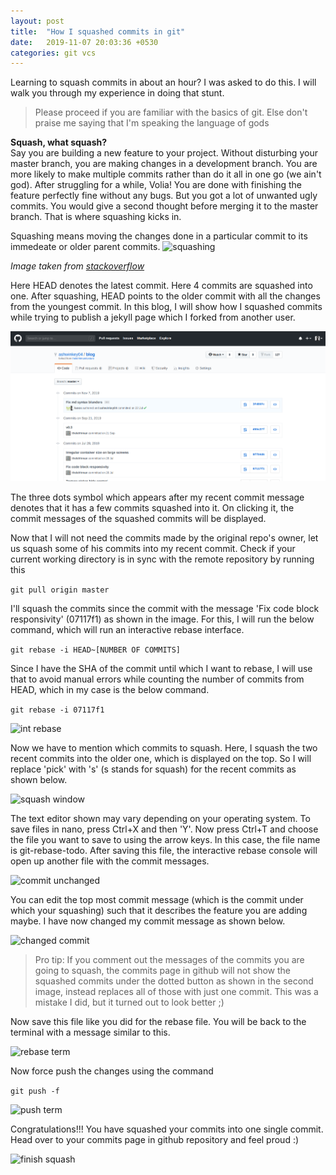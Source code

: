 ```yaml
---
layout: post
title:  "How I squashed commits in git"
date:   2019-11-07 20:03:36 +0530
categories: git vcs
---
```


Learning to squash commits in about an hour? I was asked to do this. I will walk you through my experience in doing that stunt. 
> Please proceed if you are familiar with the basics of git. Else don't praise me saying that I'm speaking the language of gods

**Squash, what squash?**   
Say you are building a new feature to your project. Without disturbing your master branch, you are making changes in a development branch. You are more likely to make multiple commits rather than do it all in one go (we ain't god). After struggling for a while, Volia! You are done with finishing the feature perfectly fine without any bugs. But you got a lot of unwanted ugly commits. You would give a second thought before merging it to the master branch. That is where squashing kicks in.


Squashing means moving the changes done in a particular commit to its immedeate or older parent commits. 
![squashing](https://i.stack.imgur.com/sShta.png)

_Image taken from [stackoverflow](https://stackoverflow.com/questions/35703556/what-does-it-mean-to-squash-commits-in-git)_

Here HEAD denotes the latest commit. Here 4 commits are squashed into one. After squashing, HEAD points to the older commit with all the changes from the youngest commit. In this blog, I will show how I squashed commits while trying to publish a jekyll page which I forked from another user.

![commits page](https://raw.githubusercontent.com/ashwinkey04/ashwinkey04.github.io/master/images/squashpost/squash1.png)

The three dots symbol which appears after my recent commit message denotes that it has a few commits squashed into it. On clicking it, the commit messages of the squashed commits will be displayed. 

Now that I will not need the commits made by the original repo's owner, let us squash some of his commits into my recent commit. Check if your current working directory is in sync with the remote repository by running this

```git pull origin master```

I'll squash the commits since the commit with the message 'Fix code block responsivity' (07117f1) as shown in the image. For this, I will run the below command, which will run an interactive rebase interface.

```git rebase -i HEAD~[NUMBER OF COMMITS]```

 Since I have the SHA of the commit until which I want to rebase, I will use that to avoid manual errors while counting the number of commits from HEAD, which in my case is the below command.

```git rebase -i 07117f1```

![int rebase](https://raw.githubusercontent.com/ashwinkey04/ashwinkey04.github.io/master/images/squashpost/rebasewin.png)

Now we have to mention which commits to squash. Here, I squash the two recent commits into the older one, which is displayed on the top. So I will replace 'pick' with 's' (s stands for squash) for the recent commits as shown below.

![squash window](https://raw.githubusercontent.com/ashwinkey04/ashwinkey04.github.io/master/images/squashpost/rebase%20squashed.png)

The text editor shown may vary depending on your operating system. To save files in nano, press Ctrl+X and then 'Y'. Now press Ctrl+T and choose the file you want to save to using the arrow keys. In this case, the file name is git-rebase-todo. After saving this file, the interactive rebase console will open up another file with the commit messages. 

![commit unchanged](https://raw.githubusercontent.com/ashwinkey04/ashwinkey04.github.io/master/images/squashpost/commitb4.png)

You can edit the top most commit message (which is the commit under which your squashing) such that it describes the feature you are adding maybe. I have now changed my commit message as shown below. 

![changed commit](https://raw.githubusercontent.com/ashwinkey04/ashwinkey04.github.io/master/images/squashpost/commitafr.png)

> Pro tip: If you comment out the messages of the commits you are going to squash, the commits page in github will not show the squashed commits under the dotted button as shown in the second image, instead replaces all of those with just one commit. This was a mistake I did, but it turned out to look better ;)

Now save this file like you did for the rebase file. You will be back to the terminal with a message similar to this.

![rebase term](https://raw.githubusercontent.com/ashwinkey04/ashwinkey04.github.io/master/images/squashpost/afterrebase.png)

Now force push the changes using the command

```git push -f```

![push term](https://raw.githubusercontent.com/ashwinkey04/ashwinkey04.github.io/master/images/squashpost/push.png)

Congratulations!!! You have squashed your commits into one single commit. Head over to your commits page in github repository and feel proud :)

![finish squash](https://raw.githubusercontent.com/ashwinkey04/ashwinkey04.github.io/master/images/squashpost/donesquash.png)